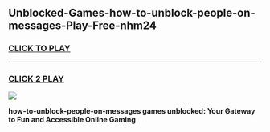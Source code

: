 
## Unblocked-Games-how-to-unblock-people-on-messages-Play-Free-nhm24
<h3>
<a href="https://premium76.site?title=how-to-unblock-people-on-messages&ref=20M">CLICK TO PLAY</a></h3>
<hr>

<h3>
<a href="https://premium76.site?title=how-to-unblock-people-on-messages&ref=20M">CLICK 2 PLAY</a>
  
</h3>

<a href="https://premium76.site?title=how-to-unblock-people-on-messages&ref=19M"><img src="https://clearcache.store/games.png"></a>


**how-to-unblock-people-on-messages games unblocked: Your Gateway to Fun and Accessible Online Gaming**
